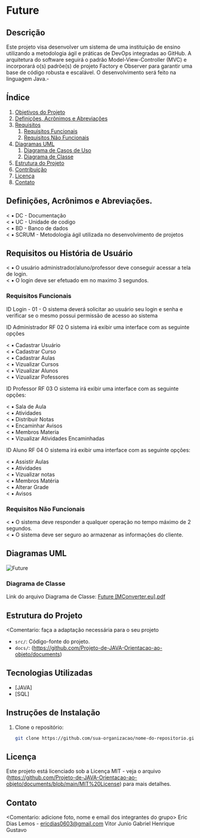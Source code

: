 # Future

## Descrição

Este projeto visa desenvolver um sistema de uma instituição de ensino utilizando a metodologia ágil e práticas de DevOps integradas ao GitHub. A arquitetura do software seguirá o padrão Model-View-Controller (MVC) e incorporará o(s) padrõe(s) de projeto  Factory e Observer para garantir uma base de código robusta e escalável. O desenvolvimento será feito na linguagem Java.-

## Índice

1. [Objetivos do Projeto](#objetivo)
2. [Definições, Acrônimos e Abreviações](#definição)
3. [Requisitos](#requisitos)
   1. [Requisitos Funcionais](#rf)
   2. [Requisitos Não Funcionais](#rnf)
4. [Diagramas UML](#uml)
   1. [Diagrama de Casos de Uso](#uc)
   2. [Diagrama de Classe](#classe)
5. [Estrutura do Projeto](#estrutura)
6. [Contribuição](#contribuição)
7. [Licença](#licença)
8. [Contato](#contato)

## Definições, Acrônimos e Abreviações.
 < ▪ DC - Documentação           
 < ▪ UC - Unidade de codigo            
 < ▪ BD - Banco de dados   
 < ▪ SCRUM - Metodologia ágil utilizada no desenvolvimento de projetos   

## Requisitos ou História de Usuário

 < ▪ O usuário administrador/aluno/professor deve conseguir acessar a tela de login.   
 < ▪ O login deve ser efetuado em no maximo 3 segundos.   

   ### Requisitos Funcionais
ID Login - 01 -  O sistema deverá solicitar ao usuário seu login e senha e verificar se o mesmo possui permissão de acesso ao sistema  
 
ID Administrador RF 02 O sistema irá exibir uma interface com as seguinte opções  

   < ▪ Cadastrar Usuário  
   < ▪ Cadastrar Curso  
   < ▪ Cadastrar Aulas  
   < ▪ Vizualizar Cursos  
   < ▪ Vizualizar Alunos  
   < ▪ Vizualizar Pofessores  

ID Professor RF 03 O sistema irá exibir uma interface com as seguinte opções:

   < ▪ Sala de Aula    
   < ▪ Atividades   
   < ▪ Distribuir Notas  
   < ▪ Encaminhar Avisos   
   < ▪ Membros Materia  
   < ▪ Vizualizar Atividades Encaminhadas  

ID Aluno RF 04 O sistema irá exibir uma interface com as seguinte opções:

   < ▪ Assistir Aulas   
   < ▪ Atividades   
   < ▪ Vizualizar notas   
   < ▪ Membros Matéria   
   < ▪ Alterar Grade   
   < ▪ Avisos  

   ### Requisitos Não Funcionais
   < ▪ O sistema deve responder a qualquer operação no tempo máximo de 2 segundos.  
   < ▪ O sistema deve ser seguro ao armazenar as informações do cliente.  

## Diagramas UML

![Future](https://github.com/user-attachments/assets/d396e9f4-ef91-4333-abe4-fc3a47aebdcd)

   
   ### Diagrama de Classe

Link do arquivo Diagrama de Classe: [Future [MConverter.eu].pdf](https://github.com/user-attachments/files/18068499/Future.MConverter.eu.pdf)


## Estrutura do Projeto 
<Comentario: faça a adaptação necessária para o seu projeto
- `src/`: Código-fonte do projeto.
- `docs/`: (https://github.com/Projeto-de-JAVA-Orientacao-ao-objeto/documents)

## Tecnologias Utilizadas
- [JAVA]
- [SQL]

## Instruções de Instalação
1. Clone o repositório:
   ```sh
   git clone https://github.com/sua-organizacao/nome-do-repositorio.git
## Licença
Este projeto está licenciado sob a Licença MIT - veja o arquivo (https://github.com/Projeto-de-JAVA-Orientacao-ao-objeto/documents/blob/main/MIT%20License) para mais detalhes.
## Contato
<Comentario: adicione foto, nome e email dos integrantes do grupo>
Eric Dias Lemos - ericdias0603@gmail.com
Vitor Junio
Gabriel Henrique
Gustavo 
